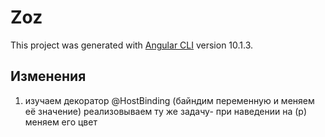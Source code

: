 # Zoz

This project was generated with [Angular CLI](https://github.com/angular/angular-cli) version 10.1.3.

## Изменения

1. изучаем декоратор @HostBinding (байндим переменную и меняем её значение) реализовываем ту же задачу- при наведении на (p) меняем его цвет

